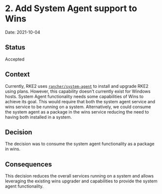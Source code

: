 # 2. Add System Agent support to Wins

Date: 2021-10-04

## Status

Accepted

## Context

Currently, RKE2 uses [`rancher/system-agent`](https://github.com/rancher/system-agent) to install and upgrade RKE2 using plans. However, this capability doesn't currently exist for Windows hosts. System Agent functionality needs some capabilities of Wins to achieve its goal. This would require that both the system agent service and wins service to be running on a system. Alternatively, we could consume the system agent as a package in the wins service reducing the need to having both installed in a system.

## Decision

The decision was to consume the system agent functionality as a package in wins.

## Consequences

This decision reduces the overall services running on a system and allows leveraging the existing wins upgrader and capabilities to provide the system agent functionality.
